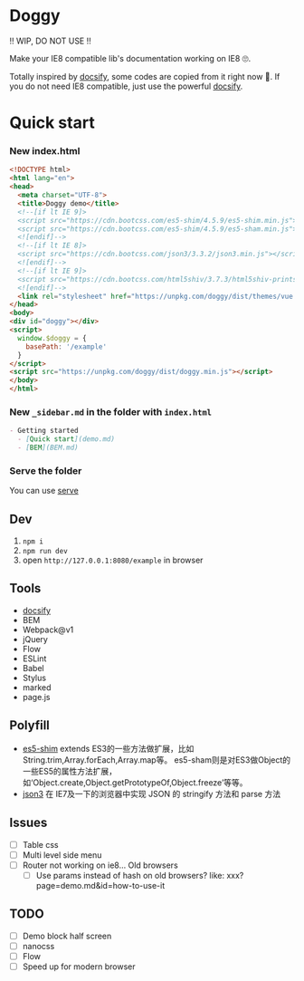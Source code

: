 # Doggy

!! WIP, DO NOT USE !!

Make your IE8 compatible lib's documentation working on IE8 🙄.

Totally inspired by [docsify](https://github.com/QingWei-Li/docsify), some codes are copied from it right now 🤒. If you do not need IE8 compatible, just use the powerful [docsify](https://github.com/QingWei-Li/docsify).

# Quick start

### New index.html

```html
<!DOCTYPE html>
<html lang="en">
<head>
  <meta charset="UTF-8">
  <title>Doggy demo</title>
  <!--[if lt IE 9]>
  <script src="https://cdn.bootcss.com/es5-shim/4.5.9/es5-shim.min.js"></script>
  <script src="https://cdn.bootcss.com/es5-shim/4.5.9/es5-sham.min.js"></script>
  <![endif]-->
  <!--[if lt IE 8]>
  <script src="https://cdn.bootcss.com/json3/3.3.2/json3.min.js"></script>
  <![endif]-->
  <!--[if lt IE 9]>
  <script src="https://cdn.bootcss.com/html5shiv/3.7.3/html5shiv-printshiv.min.js"></script>
  <![endif]-->
  <link rel="stylesheet" href="https://unpkg.com/doggy/dist/themes/vue.min.css">
</head>
<body>
<div id="doggy"></div>
<script>
  window.$doggy = {
    basePath: '/example'
  }
</script>
<script src="https://unpkg.com/doggy/dist/doggy.min.js"></script>
</body>
</html>

```

### New `_sidebar.md` in the folder with `index.html`

```markdown
- Getting started
  - [Quick start](demo.md)
  - [BEM](BEM.md)
```

### Serve the folder
You can use [serve](https://github.com/zeit/serve)

## Dev

1. `npm i`
2. `npm run dev`
3. open `http://127.0.0.1:8080/example` in browser


## Tools

* [docsify](https://github.com/QingWei-Li/docsify)
* BEM
* Webpack@v1
* jQuery
* Flow
* ESLint
* Babel
* Stylus
* marked
* page.js
  
## Polyfill

* [es5-shim](https://github.com/es-shims/es5-shim) extends ES3的一些方法做扩展，比如String.trim,Array.forEach,Array.map等。
es5-sham则是对ES3做Object的一些ES5的属性方法扩展，如‘Object.create,Object.getPrototypeOf,Object.freeze’等等。
* [json3](https://github.com/bestiejs/json3) 在 IE7及一下的浏览器中实现 JSON 的 stringify 方法和 parse 方法

## Issues
* [ ] Table css
* [ ] Multi level side menu
* [ ] Router not working on ie8... Old browsers
  * [ ] Use params instead of hash on old browsers? like: xxx?page=demo.md&id=how-to-use-it

## TODO
* [ ] Demo block half screen
* [ ] nanocss
* [ ] Flow
* [ ] Speed up for modern browser
